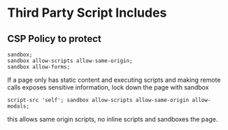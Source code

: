 # Third Party Script Includes

## CSP Policy to protect
```
sandbox;
sandbox allow-scripts allow-same-origin;
sandbox allow-forms;
```

If a page only has static content and executing scripts and making remote calls
exposes sensitive information, lock down the page with sandbox

```
script-src 'self'; sandbox allow-scripts allow-same-origin allow-modals;
```
this allows same origin scripts, no inline scripts and sandboxes the page.
